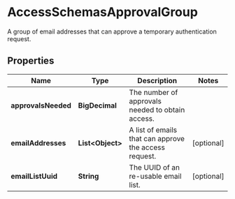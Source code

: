 

# AccessSchemasApprovalGroup

A group of email addresses that can approve a temporary authentication request.

## Properties

| Name | Type | Description | Notes |
|------------ | ------------- | ------------- | -------------|
|**approvalsNeeded** | **BigDecimal** | The number of approvals needed to obtain access. |  |
|**emailAddresses** | **List&lt;Object&gt;** | A list of emails that can approve the access request. |  [optional] |
|**emailListUuid** | **String** | The UUID of an re-usable email list. |  [optional] |




